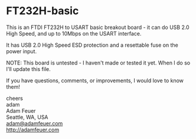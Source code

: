 FT232H-basic
============

This is an FTDI FT232H to USART basic breakout board - it can do USB 2.0 High Speed, and up to 10Mbps 
on the USART interface.

It has USB 2.0 High Speed ESD protection and a resettable fuse on the power input.

NOTE: This board is untested - I haven't made or tested it yet. When I do so I'll update this file.

If you have questions, comments, or improvements, I would love to know them!

cheers<br>
adam<br>
Adam Feuer<br>
Seattle, WA, USA<br>
adam@adamfeuer.com<br>
http://adamfeuer.com<br>

